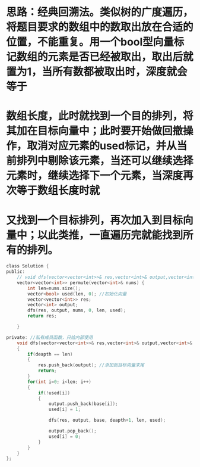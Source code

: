 # 思路：经典回溯法。类似树的广度遍历，将题目要求的数组中的数取出放在合适的位置，不能重复。用一个bool型向量标记数组的元素是否已经被取出，取出后就置为1，当所有数都被取出时，深度就会等于
# 数组长度，此时就找到一个目的排列，将其加在目标向量中；此时要开始做回撤操作，取消对应元素的used标记，并从当前排列中剔除该元素，当还可以继续选择元素时，继续选择下一个元素，当深度再次等于数组长度时就
# 又找到一个目标排列，再次加入到目标向量中；以此类推，一直遍历完就能找到所有的排列。
```c
class Solution {
public:
    // void dfs(vector<vector<int>>& res,vector<int>& output,vector<int>& base,int deapth,int len);//不能在类里面重复声明成员函数
    vector<vector<int>> permute(vector<int>& nums) {
        int len=nums.size();
        vector<bool> used(len, 0); //初始化向量
        vector<vector<int>> res;
        vector<int> output;
        dfs(res, output, nums, 0, len, used);
        return res;

    }

private: //私有成员函数，只给内部使用
    void dfs(vector<vector<int>>& res,vector<int>& output,vector<int>& base,int deapth,int len, vector<bool>& used)
    {
        if(deapth == len)
        {
            res.push_back(output); //添加到目标向量末尾
            return;
        }
        for(int i=0; i<len; i++)
        {
            if(!used[i])
            {
                output.push_back(base[i]);
                used[i] = 1;

                dfs(res, output, base, deapth+1, len, used);

                output.pop_back();
                used[i] = 0;
            }
        }
    }
};
```
